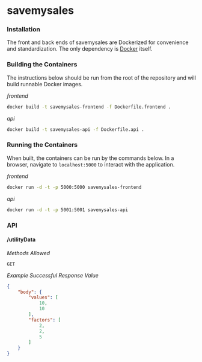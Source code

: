 # savemysales

### Installation

The front and back ends of savemysales are Dockerized for convenience and standardization. The only dependency is [Docker](https://docs.docker.com/install/) itself.

### Building the Containers

The instructions below should be run from the root of the repository and will build runnable Docker images.

_frontend_

```sh
docker build -t savemysales-frontend -f Dockerfile.frontend .
```
_api_

```sh
docker build -t savemysales-api -f Dockerfile.api .
```

### Running the Containers

When built, the containers can be run by the commands below. In a browser, navigate to `localhost:5000` to interact with the application.

_frontend_

```sh
docker run -d -t -p 5000:5000 savemysales-frontend
```
_api_

```sh
docker run -d -t -p 5001:5001 savemysales-api
```

### API

#### /utilityData

_Methods Allowed_


`GET`

_Example Successful Response Value_

```json
{
    "body": {
        "values": [
            10,
            10
        ],
        "factors": [
            2,
            2,
            5
        ]
    }
}
```